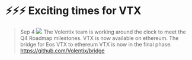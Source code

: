 # ⚡️⚡️⚡️ Exciting times for VTX
> Sep 4
![](https://miro.medium.com/max/700/1*Rs17-QwDwMrNR5lojF476Q.png)
The Volentix team is working around the clock to meet the Q4 Roadmap milestones.
VTX is now available on ethereum.
The bridge for Eos VTX to ethereum VTX is now in the final phase.
https://github.com/Volentix/bridge
